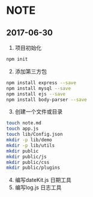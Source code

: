 # NOTE

## 2017-06-30
1. 项目初始化
```sh
npm init
```
2. 添加第三方包
```sh
npm install express --save
npm install mysql --save
npm install ejs --save
npm install body-parser --save
```
3. 创建一个文件或目录
```sh
touch note.md
touch app.js
touch lib/Config.json
mkdir -p lib/demo
mkdir -p lib/utils
mkdir public
mkdir public/js
mkdir public/css
mkdir public/plugins
```
4. 编写dateKit.js 日期工具
5. 编写log.js 日志工具
